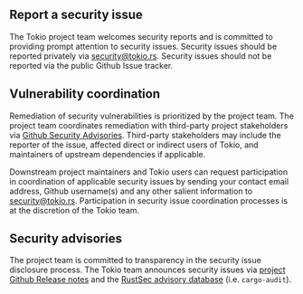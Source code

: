 ## Report a security issue

The Tokio project team welcomes security reports and is committed to providing prompt attention to security issues. Security issues should be reported privately via [security@tokio.rs](mailto:security@tokio.rs). Security issues should not be reported via the public Github Issue tracker.

## Vulnerability coordination

Remediation of security vulnerabilities is prioritized by the project team. The project team coordinates remediation with third-party project stakeholders via [Github Security Advisories](https://help.github.com/en/github/managing-security-vulnerabilities/about-github-security-advisories). Third-party stakeholders may include the reporter of the issue, affected direct or indirect users of Tokio, and maintainers of upstream dependencies if applicable.

Downstream project maintainers and Tokio users can request participation in coordination of applicable security issues by sending your contact email address, Github username(s) and any other salient information to [security@tokio.rs](mailto:security@tokio.rs). Participation in security issue coordination processes is at the discretion of the Tokio team.

## Security advisories

The project team is committed to transparency in the security issue disclosure process. The Tokio team announces security issues via [project Github Release notes](https://github.com/tokio-rs/tokio/releases) and the [RustSec advisory database](https://github.com/RustSec/advisory-db) (i.e. `cargo-audit`).
